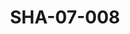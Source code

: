 ---
pid: SHA-07-008
title: SHA-07-008
language: en
original_label: 
rights: Sharhabil Ahmed
location_of_original: Sharhabil Ahmed
photographer_or_studio: 
scanned_from: photograph 10.4 by 16.8
_date: 8/9/1977
location: Khartoum, Civil Aviation Club
description: 'Sharhabil Ahmed '
additional_notes: 
permission_display: 'yes'
on_server: 'no'
on_website: 'no'
permalink: /photopages/en/SHA-07-008.html
layout: photo-page
---